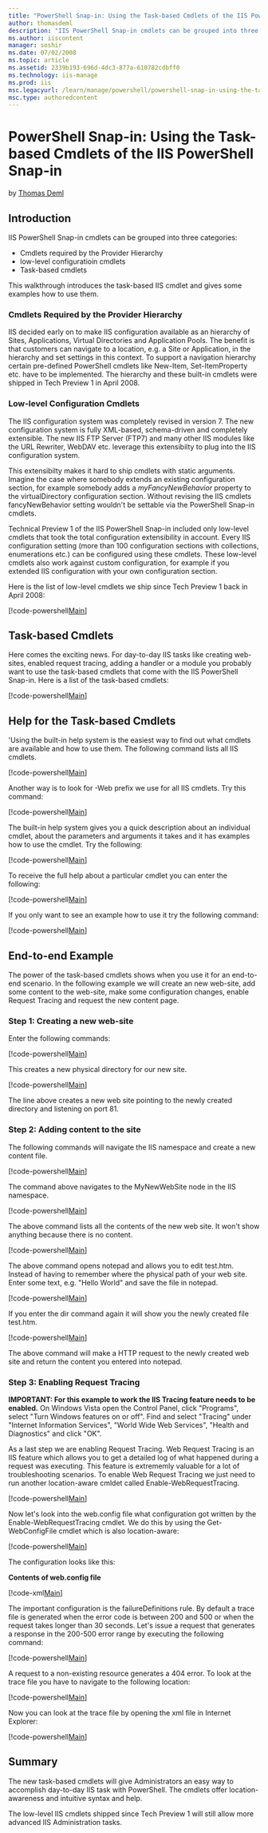 ```yaml
---
title: "PowerShell Snap-in: Using the Task-based Cmdlets of the IIS PowerShell Snap-in | Microsoft Docs"
author: thomasdeml
description: "IIS PowerShell Snap-in cmdlets can be grouped into three categories: Cmdlets required by the Provider Hierarchy low-level configuratioin cmdlets Task-based c..."
ms.author: iiscontent
manager: soshir
ms.date: 07/02/2008
ms.topic: article
ms.assetid: 2339b193-696d-4dc3-877a-610782cdbff0
ms.technology: iis-manage
ms.prod: iis
msc.legacyurl: /learn/manage/powershell/powershell-snap-in-using-the-task-based-cmdlets-of-the-iis-powershell-snap-in
msc.type: authoredcontent
---
```

PowerShell Snap-in: Using the Task-based Cmdlets of the IIS PowerShell Snap-in
====================
by [Thomas Deml](https://github.com/thomasdeml)

## Introduction

IIS PowerShell Snap-in cmdlets can be grouped into three categories:

- Cmdlets required by the Provider Hierarchy
- low-level configuratioin cmdlets
- Task-based cmdlets

This walkthrough introduces the task-based IIS cmdlet and gives some examples how to use them.

### Cmdlets Required by the Provider Hierarchy

IIS decided early on to make IIS configuration available as an hierarchy of Sites, Applications, Virtual Directories and Application Pools. The benefit is that customers can navigate to a location, e.g. a Site or Application, in the hierarchy and set settings in this context. To support a navigation hierarchy certain pre-defined PowerShell cmdlets like New-Item, Set-ItemProperty etc. have to be implemented. The hierarchy and these built-in cmdlets were shipped in Tech Preview 1 in April 2008.

### Low-level Configuration Cmdlets

The IIS configuration system was completely revised in version 7. The new configuration system is fully XML-based, schema-driven and completely extensible. The new IIS FTP Server (FTP7) and many other IIS modules like the URL Rewriter, WebDAV etc. leverage this extensibilty to plug into the IIS configuration system.

This extensibilty makes it hard to ship cmdlets with static arguments. Imagine the case where somebody extends an existing configuration section, for example somebody adds a *myFancyNewBehavior* property to the virtualDirectory configuration section. Without revising the IIS cmdlets fancyNewBehavior setting wouldn't be settable via the PowerShell Snap-in cmdlets.

Technical Preview 1 of the IIS PowerShell Snap-in included only low-level cmdlets that took the total configuration extensibility in account. Every IIS configuration setting (more than 100 configuration sections with collections, enumerations etc.) can be configured using these cmdlets. These low-level cmdlets also work against custom configuration, for example if you extended IIS configuration with your own configuration section.

Here is the list of low-level cmdlets we ship since Tech Preview 1 back in April 2008:


[!code-powershell[Main](powershell-snap-in-using-the-task-based-cmdlets-of-the-iis-powershell-snap-in/samples/sample1.ps1)]


## Task-based Cmdlets

Here comes the exciting news. For day-to-day IIS tasks like creating web-sites, enabled request tracing, adding a handler or a module you probably want to use the task-based cmdlets that come with the IIS PowerShell Snap-in. Here is a list of the task-based cmdlets:

[!code-powershell[Main](powershell-snap-in-using-the-task-based-cmdlets-of-the-iis-powershell-snap-in/samples/sample2.ps1)]

## Help for the Task-based Cmdlets

'Using the built-in help system is the easiest way to find out what cmdlets are available and how to use them. The following command lists all IIS cmdlets.


[!code-powershell[Main](powershell-snap-in-using-the-task-based-cmdlets-of-the-iis-powershell-snap-in/samples/sample3.ps1)]


Another way is to look for -Web prefix we use for all IIS cmdlets. Try this command:


[!code-powershell[Main](powershell-snap-in-using-the-task-based-cmdlets-of-the-iis-powershell-snap-in/samples/sample4.ps1)]


The built-in help system gives you a quick description about an individual cmdlet, about the parameters and arguments it takes and it has examples how to use the cmdlet. Try the following:


[!code-powershell[Main](powershell-snap-in-using-the-task-based-cmdlets-of-the-iis-powershell-snap-in/samples/sample5.ps1)]


To receive the full help about a particular cmdlet you can enter the following:


[!code-powershell[Main](powershell-snap-in-using-the-task-based-cmdlets-of-the-iis-powershell-snap-in/samples/sample6.ps1)]


If you only want to see an example how to use it try the following command:


[!code-powershell[Main](powershell-snap-in-using-the-task-based-cmdlets-of-the-iis-powershell-snap-in/samples/sample7.ps1)]


## End-to-end Example

The power of the task-based cmdlets shows when you use it for an end-to-end scenario. In the following example we will create an new web-site, add some content to the web-site, make some configuration changes, enable Request Tracing and request the new content page.

### Step 1: Creating a new web-site

Enter the following commands:


[!code-powershell[Main](powershell-snap-in-using-the-task-based-cmdlets-of-the-iis-powershell-snap-in/samples/sample8.ps1)]


This creates a new physical directory for our new site.


[!code-powershell[Main](powershell-snap-in-using-the-task-based-cmdlets-of-the-iis-powershell-snap-in/samples/sample9.ps1)]


The line above creates a new web site pointing to the newly created directory and listening on port 81.

### Step 2: Adding content to the site

The following commands will navigate the IIS namespace and create a new content file.


[!code-powershell[Main](powershell-snap-in-using-the-task-based-cmdlets-of-the-iis-powershell-snap-in/samples/sample10.ps1)]


The command above navigates to the MyNewWebSite node in the IIS namespace.


[!code-powershell[Main](powershell-snap-in-using-the-task-based-cmdlets-of-the-iis-powershell-snap-in/samples/sample11.ps1)]


The above command lists all the contents of the new web site. It won't show anything because there is no content.


[!code-powershell[Main](powershell-snap-in-using-the-task-based-cmdlets-of-the-iis-powershell-snap-in/samples/sample12.ps1)]


The above command opens notepad and allows you to edit test.htm. Instead of having to remember where the physical path of your web site. Enter some text, e.g. "Hello World" and save the file in notepad.

[!code-powershell[Main](powershell-snap-in-using-the-task-based-cmdlets-of-the-iis-powershell-snap-in/samples/sample13.ps1)]

If you enter the dir command again it will show you the newly created file test.htm.

[!code-powershell[Main](powershell-snap-in-using-the-task-based-cmdlets-of-the-iis-powershell-snap-in/samples/sample14.ps1)]

The above command will make a HTTP request to the newly created web site and return the content you entered into notepad.

### Step 3: Enabling Request Tracing

**IMPORTANT: For this example to work the IIS Tracing feature needs to be enabled.** On Windows Vista open the Control Panel, click "Programs", select "Turn Windows features on or off". Find and select "Tracing" under "Internet Information Services", "World Wide Web Services", "Health and Diagnostics" and click "OK".

As a last step we are enabling Request Tracing. Web Request Tracing is an IIS feature which allows you to get a detailed log of what happened during a request was executing. This feature is extrememly valuable for a lot of troubleshooting scenarios. To enable Web Request Tracing we just need to run another location-aware cmldet called Enable-WebRequestTracing.

[!code-powershell[Main](powershell-snap-in-using-the-task-based-cmdlets-of-the-iis-powershell-snap-in/samples/sample15.ps1)]

Now let's look into the web.config file what configuration got written by the Enable-WebRequestTracing cmdlet. We do this by using the Get-WebConfigFile cmdlet which is also location-aware:

[!code-powershell[Main](powershell-snap-in-using-the-task-based-cmdlets-of-the-iis-powershell-snap-in/samples/sample16.ps1)]

The configuration looks like this:

**Contents of web.config file**


[!code-xml[Main](powershell-snap-in-using-the-task-based-cmdlets-of-the-iis-powershell-snap-in/samples/sample17.xml)]


The important configuration is the failureDefinitions rule. By default a trace file is generated when the error code is between 200 and 500 or when the request takes longer than 30 seconds. Let's issue a request that generates a response in the 200-500 error range by executing the following command:

[!code-powershell[Main](powershell-snap-in-using-the-task-based-cmdlets-of-the-iis-powershell-snap-in/samples/sample18.ps1)]

A request to a non-existing resource generates a 404 error. To look at the trace file you have to navigate to the following location:

[!code-powershell[Main](powershell-snap-in-using-the-task-based-cmdlets-of-the-iis-powershell-snap-in/samples/sample19.ps1)]

Now you can look at the trace file by opening the xml file in Internet Explorer:

[!code-powershell[Main](powershell-snap-in-using-the-task-based-cmdlets-of-the-iis-powershell-snap-in/samples/sample20.ps1)]

## Summary

The new task-based cmdlets will give Administrators an easy way to accomplish day-to-day IIS task with PowerShell. The cmdlets offer location-awareness and intuitive syntax and help.

The low-level IIS cmdlets shipped since Tech Preview 1 will still allow more advanced IIS Administration tasks.